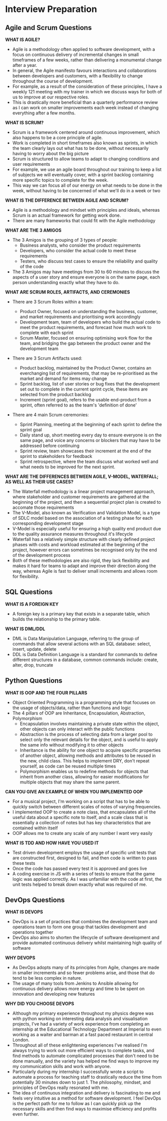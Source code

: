 # Interview Preparation


## Agile and Scrum Questions

**WHAT IS AGILE?**

- Agile is a methodology often applied to software development, with a focus on continuous delivery of incremental changes in small timeframes of a few weeks, rather than delivering a monumental change after a year.
- In general, the Agile manifesto favours interactions and collaborations between developers and customers, with a flexibility to change throughout the course of development.
- For example, as a result of the consideration of these principles, I have a weekly 121 meeting with my trainer in which we discuss ways for both of us to improve at our respective roles.
- This is drastically more beneficial than a quarterly performance review as I can work on smaller improvements each week instead of changing everything after a few months.

**WHAT IS SCRUM?**

- Scrum is a framework centered around continuous improvement, which also happens to be a core principle of agile.
- Work is completed in short timeframes also known as sprints, in which the team clearly lays out what has to be done, without necessarily having to worry about the big picture
- Scrum is structured to allow teams to adapt to changing conditions and user requirements 
- For example, we use an agile board throughout our training to keep a list of subjects we will eventually cover, with a sprint backlog containing more specific topics to complete for the week.
- This way we can focus all of our energy on what needs to be done in the week, without having to be concerned of what we'll do in a week or two

**WHAT IS THE DIFFERENCE BETWEEN AGILE AND SCRUM?**

- Agile is a methodology and mindset with principles and ideals, whereas Scrum is an actual framework for getting work done.
- There are many frameworks that could fit with the Agile methodology

**WHAT ARE THE 3 AMIGOS**

- The 3 Amigos is the grouping of 3 types of people:
    - Business analysts, who consider the product requirements
    - Developers, who consider the actual code to meet these requirements
    - Testers, who discuss test cases to ensure the reliability and quality of the code
- The 3 Amigos may have meetings from 30 to 60 minutes to discuss the aspects of a user story and ensure everyone is on the same page, each person understanding exactly what they have to do.

**WHAT ARE SCRUM ROLES, ARTIFACTS, AND CEREMONIES**

- There are 3 Scrum Roles within a team:
    - Product Owner, focused on understanding the business, customer, and market requirements and prioritising work accordingly
    - Development team, team of developers who build the actual code to meet the product requirements, and forecast how much work to complete with each sprint
    - Scrum Master, focused on ensuring optimising work flow for the team, and bridging the gap between the product owner and the development team

- There are 3 Scrum Artifacts used:
    - Product backlog, maintained by the Product Owner, contains an everchanging list of requirements, that may be re-prioritised as the market and demand for items may change
    - Sprint backlog, list of user stories or bug fixes that the development set out to complete in the current sprint cycle, these items are selected from the product backlog
    - Increment (sprint goal), refers to the usable end-product from a sprint, often referred to as the team's 'definition of done'

- There are 4 main Scrum ceremonies:
    - Sprint Planning, meeting at the beginning of each sprint to define the sprint goal
    - Daily stand up, short meeting every day to ensure everyone is on the same page, and voice any concerns or blockers that may have to be addressed before continuing
    - Sprint review, team showcases their increment at the end of the sprint to stakeholders for feedback
    - Sprint retrospective, where the team discuss what worked well and what needs to be improved for the next sprint.

**WHAT ARE THE DIFFERENCES BETWEEN AGILE, V-MODEL, WATERFALL; AS WELL AS THEIR USE CASES?**

- The Waterfall methodology is a linear project management approach, where stakeholder and customer requirements are gathered at the beginning of the project, and then a sequential project plan is created to accomate those requirements
- The V-Model, also known as Verification and Validation Model, is a type of SDLC model based on the association of a testing phase for each corresponding development stage
- V-Model is especially useful for ensuring a high quality end product due to the quality assurance measures throughout it's lifecycle
- Waterfall has a relatively simple structure with clearly defined project phases with costs and workload estimated at the beginning of the project, however errors can sometimes be recognised only by the end of the development process
- Both of these methodologies are also rigid, they lack flexibility and makes it hard for teams to adapt and improve their direction along the way, whereas Agile is fast to deliver small increments and allows room for flexibility.

## SQL Questions

**WHAT IS A FOREIGN KEY**

- A foreign key is a primary key that exists in a separate table, which builds the relationship to the primary table.

**WHAT IS DML/DDL**

- DML is Data Manipulation Language, referring to the group of commands that allow several actions with an SQL database: select, insert, update, delete
- DDL is Data Definition Language is a standard for commands to define different structures in a database, common commands include: create, alter, drop, truncate

## Python Questions

**WHAT IS OOP AND THE FOUR PILLARS**

- Object Oriented Programming is a programming style that focuses on the usage of objects/data, rather than functions and logic
- The 4 pillars of OOP are Inheritance, Encapsulation, Abstraction, Polymorphism
	- Encapsulation involves maintaining a private state within the object, other objects can only interact with the public functions
	- Abstraction is the process of selecting data from a larger pool to select only the relevant details for the object, and is useful to apply the same info without modifying it to other objects
	- Inheritance is the ability for one object to acquire specific properties of another object, allowing methods and attributes to be reused in the new, child class. This helps to implement DRY, don't repeat yourself, as code can be reused multiple times
	- Polymorphism enables us to redefine methods for objects that inherit from another class, allowing for easier modifications for multiple objects that may share the same parent.

**CAN YOU GIVE AN EXAMPLE OF WHEN YOU IMPLEMENTED OOP**

- For a musical project, I'm working on a script that has to be able to quickly switch between different scales of notes of varying frequencies. 
- I implemented OOP to create a note class, that encapsulates all of the useful data about a specific note to itself,  and a scale class that is essentially a collection of notes but has key characteristics that are contained within itself
- OOP allows me to create any scale of any number I want very easily

**WHAT IS TDD AND HOW HAVE YOU USED IT**

- Test driven development employs the usage of specific unit tests that are constructed first, designed to fail, and then code is written to pass these tests
- Once the code has passed every test it is approved and goes live
- A coding exercise in JS with a series of tests to ensure that the game logic was applied correctly. As I was unfamiliar with the code at first, the unit tests helped to break down exactly what was required of me.

## DevOps Questions

**WHAT IS DEVOPS**

- DevOps is a set of practices that combines the development team and operations team to form one group that tackles development and operations together
- DevOps also aims to shorten the lifecycle of software development and provide automated continuous delivery whilst maintaining high quality of software

**WHY DEVOPS**

- As DevOps adopts many of its principles from Agile, changes are made in smaller increments and so fewer problems arise, and those that do tend to be less complex in nature. 
- The usage of many tools from Jenkins to Ansible allowing for continuous delivery allows more energy and time to be spent on innovation and developing new features

**WHY DID YOU CHOOSE DEVOPS**

- Although my primary experience throughout my physics degree was with python working on interesting data analysis and visualisation projects, I've had a variety of work experience from completing an internship at the Educational Technology Department at Imperial to even working as a waiter and barman at a fast paced restaurant in central London.
- Throughout all of these enlightening experiences I've realised I'm always trying to work out more efficient ways to complete tasks, and find methods to automate complicated processes that don't need to be done manually, and the variety has helped me find ways to improve my my communication skills and work with anyone.
- Particularly during my internship I successfully wrote a script to automate a process for teaching staff to drastically reduce the time from potentially 30 minutes down to just 1. The philosophy, mindset, and principles of DevOps really resonated with me.
- The idea of continuous integration and delivery is fascinating to me and feels very intuitive as a method for software development. I feel DevOps is the perfect path for me to follow as I can quickly pick up the necessary skills and then find ways to maximise efficiency and profits even further.
